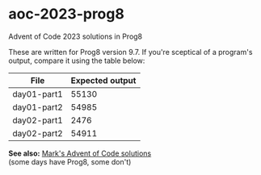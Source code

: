 # aoc-2023-prog8
Advent of Code 2023 solutions in Prog8

These are written for Prog8 version 9.7. If you're sceptical of a program's
output, compare it using the table below:

| File        | Expected output |
|-------------|-----------------|
| day01-part1 | 55130           |
| day01-part2 | 54985           |
| day02-part1 | 2476            |
| day02-part2 | 54911           |

**See also:** [Mark's Advent of Code solutions](https://github.com/markjreed/advent-of-code)  
(some days have Prog8, some don't)